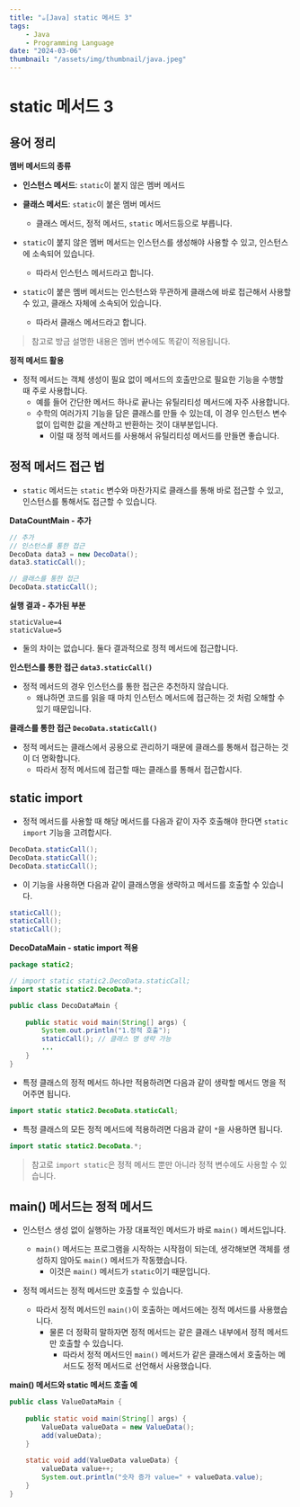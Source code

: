 ```yaml
---
title: "☕️[Java] static 메서드 3"
tags:
    - Java
    - Programming Language
date: "2024-03-06"
thumbnail: "/assets/img/thumbnail/java.jpeg"
---
```


# static 메서드 3

## 용어 정리

**멤버 메서드의 종류**
* **인스턴스 메서드**: `static`이 붙지 않은 멤버 메서드
* **클래스 메서드**: `static`이 붙은 멤버 메서드
    * 클래스 메서드, 정적 메서드, `static` 메서드등으로 부릅니다.

* `static`이 붙지 않은 멤버 메서드는 인스턴스를 생성해야 사용할 수 있고, 인스턴스에 소속되어 있습니다.
    * 따라서 인스턴스 메서드라고 합니다.
* `static`이 붙은 멤버 메서드는 인스턴스와 무관하게 클래스에 바로 접근해서 사용할 수 있고, 클래스 자체에 소속되어 있습니다.
    * 따라서 클래스 메서드라고 합니다.

> 참고로 방금 설명한 내용은 멤버 변수에도 똑같이 적용됩니다.

**정적 메서드 활용**
* 정적 메서드는 객체 생성이 필요 없이 메서드의 호출만으로 필요한 기능을 수행할 때 주로 사용합니다.
    * 예를 들어 간단한 메서드 하나로 끝나는 유틸리티성 메서드에 자주 사용합니다.
    * 수학의 여러가지 기능을 담은 클래스를 만들 수 있는데, 이 경우 인스턴스 변수 없이 입력한 값을 계산하고 반환하는 것이 대부분입니다.
        * 이럴 때 정적 메서드를 사용해서 유틸리티성 메서드를 만들면 좋습니다.

## 정적 메서드 접근 법
* `static` 메서드는 `static` 변수와 마찬가지로 클래스를 통해 바로 접근할 수 있고, 인스턴스를 통해서도 접근할 수 있습니다.

**DataCountMain - 추가**
```java
// 추가
// 인스턴스를 통한 접근
DecoData data3 = new DecoData();
data3.staticCall();

// 클래스를 통한 접근
DecoData.staticCall();
```

**실행 결과 - 추가된 부분**
```
staticValue=4
staticValue=5
```

* 둘의 차이는 없습니다. 둘다 결과적으로 정적 메서드에 접근합니다.

**인스턴스를 통한 접근 `data3.staticCall()`**
* 정적 메서드의 경우 인스턴스를 통한 접근은 추천하지 않습니다.
    * 왜냐하면 코드를 읽을 때 마치 인스턴스 메서드에 접근하는 것 처럼 오해할 수 있기 때문입니다.

**클래스를 통한 접근 `DecoData.staticCall()`**
* 정적 메서드는 클래스에서 공용으로 관리하기 때문에 클래스를 통해서 접근하는 것이 더 명확합니다.
    * 따라서 정적 메서드에 접근할 때는 클래스를 통해서 접근합시다.

## static import
* 정적 메서드를 사용할 때 해당 메서드를 다음과 같이 자주 호출해야 한다면 `static import` 기능을 고려합시다.
```java
DecoData.staticCall();
DecoData.staticCall();
DecoData.staticCall();
```

* 이 기능을 사용하면 다음과 같이 클래스명을 생략하고 메서드를 호출할 수 있습니다.
```java
staticCall();
staticCall();
staticCall();
```

**DecoDataMain - static import 적용**
```java
package static2;

// import static static2.DecoData.staticCall;
import static static2.DecoData.*;

public class DecoDataMain {
    
    public static void main(String[] args) {
        System.out.println("1.정적 호출");
        staticCall(); // 클래스 명 생략 가능
        ...
    }
}
```

* 특정 클래스의 정적 메서드 하나만 적용하려면 다음과 같이 생략할 메서드 명을 적어주면 됩니다.
```java
import static static2.DecoData.staticCall;
```

* 특정 클래스의 모든 정적 메서드에 적용하려면 다음과 같이 `*`을 사용하면 됩니다.
```java
import static static2.DecoData.*;
```

> 참고로 `import static`은 정적 메서드 뿐만 아니라 정적 변수에도 사용할 수 있습니다.

## main() 메서드는 정적 메서드
* 인스턴스 생성 없이 실행하는 가장 대표적인 메서드가 바로 `main()` 메서드입니다.
    * `main()` 메서드는 프로그램을 시작하는 시작점이 되는데, 생각해보면 객체를 생성하지 않아도 `main()` 메서드가 작동했습니다.
        * 이것은 `main()` 메서드가 `static`이기 때문입니다.

* 정적 메서드는 정적 메서드만 호출할 수 있습니다.
    * 따라서 정적 메서드인 `main()`이 호출하는 메서드에는 정적 메서드를 사용했습니다.
        * 물론 더 정확히 말하자면 정적 메서드는 같은 클래스 내부에서 정적 메서드만 호출할 수 있습니다.
            * 따라서 정적 메서드인 `main()` 메서드가 같은 클래스에서 호출하는 메서드도 정적 메서드로 선언해서 사용했습니다.

**main() 메서드와 static 메서드 호출 예**
```java
public class ValueDataMain {
    
    public static void main(String[] args) {
        ValueData valueData = new ValueData();
        add(valueData);
    }
    
    static void add(ValueData valueData) {
        valueData value++;
        System.out.println("숫자 증가 value=" + valueData.value);
    }
}
```
